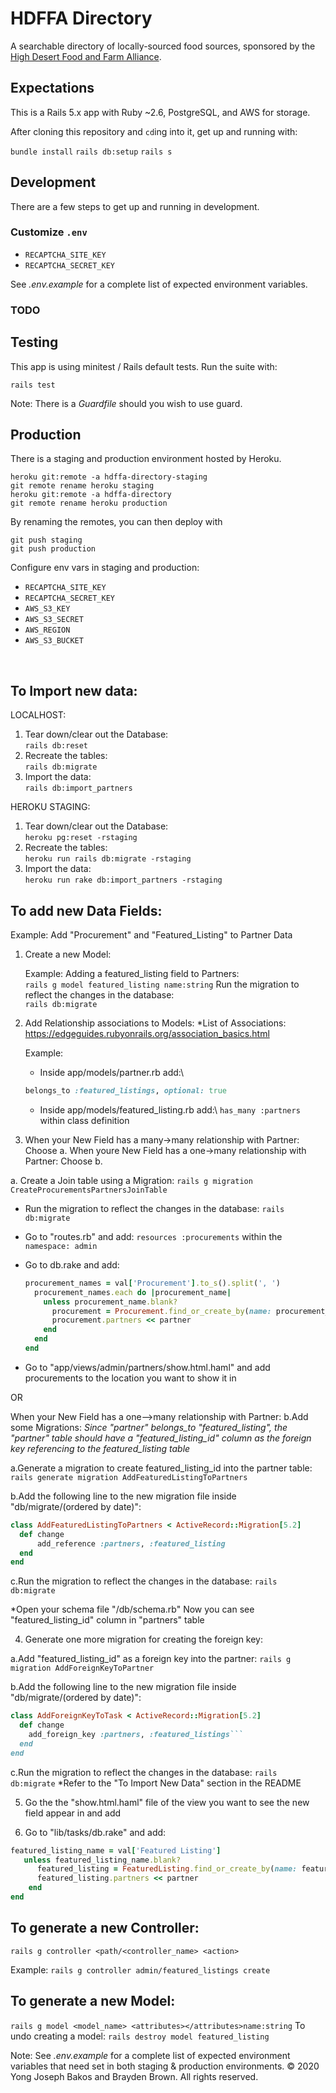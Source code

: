 # HDFFA Directory

A searchable directory of locally-sourced food sources, sponsored by the
[High Desert Food and Farm Alliance](https://www.hdffa.org).

## Expectations

This is a Rails 5.x app with Ruby \~2.6, PostgreSQL, and AWS for storage.

After cloning this repository and `cd`ing into it, get up and running with:

`bundle install`
`rails db:setup`
`rails s`

## Development

There are a few steps to get up and running in development.

### Customize `.env`

* `RECAPTCHA_SITE_KEY`
* `RECAPTCHA_SECRET_KEY`

See _.env.example_ for a complete list of expected environment variables.

### TODO

## Testing

This app is using minitest / Rails default tests. Run the suite with:

`rails test`

Note: There is a _Guardfile_ should you wish to use guard.

## Production

There is a staging and production environment hosted by Heroku.

```
heroku git:remote -a hdffa-directory-staging
git remote rename heroku staging
heroku git:remote -a hdffa-directory
git remote rename heroku production
```

By renaming the remotes, you can then deploy with

```
git push staging
git push production
```

Configure env vars in staging and production:

* `RECAPTCHA_SITE_KEY`
* `RECAPTCHA_SECRET_KEY`
* `AWS_S3_KEY`
* `AWS_S3_SECRET`
* `AWS_REGION`
* `AWS_S3_BUCKET`

<br>

## To Import new data:

LOCALHOST:
1. Tear down/clear out the Database:\
 `rails db:reset`
2. Recreate the tables:\
`rails db:migrate`
3. Import the data:\
`rails db:import_partners`

HEROKU STAGING:
1. Tear down/clear out the Database:\
`heroku pg:reset -rstaging`
2. Recreate the tables:\
`heroku run rails db:migrate -rstaging`
3. Import the data:\
`heroku run rake db:import_partners -rstaging`

## To add new Data Fields:
Example: 
Add "Procurement" and "Featured_Listing" to Partner Data 

1. Create a new Model: 

    Example: 
    Adding a featured_listing field to Partners:\
    `rails g model featured_listing name:string`
    Run the migration to reflect the changes in the database:\
    `rails db:migrate`

2. Add Relationship associations to Models:
*List of Associations: https://edgeguides.rubyonrails.org/association_basics.html

    Example: 
    * Inside app/models/partner.rb add:\ 
    ```ruby 
    belongs_to :featured_listings, optional: true
    ```

    * Inside app/models/featured_listing.rb add:\ 
    `has_many :partners` within class definition

3. When your New Field has a many->many relationship with Partner: Choose a. 
   When youre New Field has a one->many relationship with Partner: Choose b.

a. Create a Join table using a Migration: 
`rails g migration CreateProcurementsPartnersJoinTable`

  * Run the migration to reflect the changes in the database:
`rails db:migrate`

  * Go to "routes.rb" and add: 
`resources :procurements` within the `namespace: admin`

  * Go to db.rake and add:
    ```ruby
    procurement_names = val['Procurement'].to_s().split(', ')
      procurement_names.each do |procurement_name|
        unless procurement_name.blank?
          procurement = Procurement.find_or_create_by(name: procurement_name)
          procurement.partners << partner
        end
      end
    end 
    ```

  * Go to "app/views/admin/partners/show.html.haml" and add procurements to the location you want to show it in

OR

When your New Field has a one-->many relationship with Partner:
b.Add some Migrations:
*Since "partner" belongs_to "featured_listing", the "partner" table should have a "featured_listing_id" column as the foreign key
referencing to the featured_listing table*

a.Generate a migration to create featured_listing_id into the partner table:
```rails generate migration AddFeaturedListingToPartners```

b.Add the following line to the new migration file inside "db/migrate/(ordered by date)":

```ruby
class AddFeaturedListingToPartners < ActiveRecord::Migration[5.2]
  def change
      add_reference :partners, :featured_listing
  end
end
```

c.Run the migration to reflect the changes in the database:
```rails db:migrate```

*Open your schema file "/db/schema.rb" Now you can see "featured_listing_id" column in "partners" table

4. Generate one more migration for creating the foreign key:

a.Add "featured_listing_id" as a foreign key into the partner:
```rails g migration AddForeignKeyToPartner```

b.Add the following line to the new migration file inside "db/migrate/(ordered by date)":
```ruby
class AddForeignKeyToTask < ActiveRecord::Migration[5.2]
  def change
    add_foreign_key :partners, :featured_listings```
  end
end
```
c.Run the migration to reflect the changes in the database:
```rails db:migrate```
*Refer to the "To Import New Data" section in the README

5. Go the the "show.html.haml" file of the view you want to see the new field appear in and add

6. Go to "lib/tasks/db.rake" and add:
```ruby
featured_listing_name = val['Featured Listing']
   unless featured_listing_name.blank?
      featured_listing = FeaturedListing.find_or_create_by(name: featured_listing_name)
      featured_listing.partners << partner
    end
end
```

## To generate a new Controller:
`rails g controller <path/<controller_name> <action>`

Example: 
`rails g controller admin/featured_listings create`


## To generate a new Model:
`rails g model <model_name> <attributes></attributes>name:string`
To undo  creating a model:
`rails destroy model featured_listing`

Note: See _.env.example_ for a complete list of expected environment
variables that need set in both staging & production environments.
&copy; 2020 Yong Joseph Bakos and Brayden Brown. All rights reserved.

